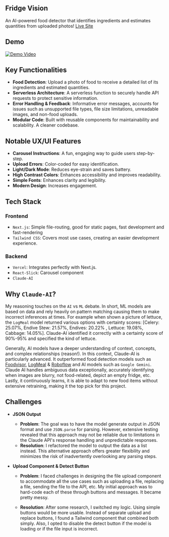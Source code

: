 ## Fridge Vision
An AI-powered food detector that identifies ingredients and estimates quantities from uploaded photos! [Live Site](https://fridge-vision-x.vercel.app)

## Demo
[![Demo Video](https://img.youtube.com/vi/78NxnliU7IY/0.jpg)](https://youtu.be/78NxnliU7IY)

## Key Functionalities
- **Food Detection**: Upload a photo of food to receive a detailed list of its ingredients and estimated quantities.
- **Serverless Architecture**: A serverless function to securely handle API requests to protect sensitive information.
- **Error Handling & Feedback**: Informative error messages, accounts for issues such as unsupported file types, file size limitations, unreadable images, and non-food uploads.
- **Modular Code**: Built with reusable components for maintainability and scalability. A cleaner codebase.

## Notable UX/UI Features
- **Carousel Instructions**: A fun, engaging way to guide users step-by-step.
- **Upload Errors**: Color-coded for easy identification.
- **Light/Dark Mode**: Reduces eye-strain and saves battery.
- **High Contrast Colors**: Enhances accessibility and improves readability.
- **Simple Fonts**: Enhances clarity and legibility.
- **Modern Design**: Increases engagement.

## Tech Stack

### Frontend
- `Next.js`: Simple file-routing, good for static pages, fast development and fast-rendering
- `Tailwind CSS`: Covers most use cases, creating an easier development experience.

### Backend
- `Vercel`: Integrates perfectly with Next.js.
- `React-Slick`: Carousel component
- `Claude-AI`

## Why `Claude-AI`?
My reasoning touches on the `AI` vs `ML` debate. In short, ML models are based on data and rely heavily on pattern matching causing them to make incorrect inferences at times. For example when shown a picture of lettuce, the `LogMeal` model returned various options with certainty scores: [Celery: 25.07%, Endive Stew: 21.57%, Endives: 20.22% , Lettuce: 19.08%, Cabbage: 14.05%]. Claude-AI identified it correctly with a certainty score of 90%-95% and specified the kind of lettuce.

Generally, AI models have a deeper understanding of context, concepts, and complex relationships (reason!). In this context, Claude-AI is particularly advanced. It outperformed food detection models such as [Foodvisor](https://www.foodvisor.io/en/vision/), [LogMeal](https://logmeal.com/api/demo/) & [Roboflow](https://universe.roboflow.com/fridgeitems/object-fridge-items/model/1?image=https%3A%2F%2Fsource.roboflow.com%2FhMTNbTsxvtZV8ca02dU1rFUOjSh2%2FsbpIo1SWb2JCUP9HfV2M%2Foriginal.jpg) and AI models such as `Google Gemini`. Claude AI handles ambiguous data exceptionally, accurately identifying when images are blurry, not food-related, depict an empty fridge, etc. Lastly, it continuously learns, it is able to adapt to new food items without extensive retraining, making it the top pick for this project.

## Challenges
- **JSON Output**
  - **Problem**: The goal was to have the model generate output in JSON format and use `JSON.parse` for parsing. However, extensive testing revealed that this approach may not be reliable due to limitations in the Claude API's response handling and unpredictable responses.
  - **Resolution**: I refactored the model to output the data as a list instead. This alternative approach offers greater flexibility and minimizes the risk of inadvertently overlooking any parsing steps.

 - **Upload Component & Detect Button**
   - **Problem**: I faced challenges in designing the file upload component to accommodate all the use cases such as uploading a file, replacing a file, sending the file to the API, etc. My initial approach was to hard-code each of these through buttons and messages. It became pretty messy.

   - **Resolution**: After some research, I switched my logic. Using simple buttons would be more usable. Instead of separate upload and replace buttons, I found a Tailwind component that combined both simply. Also, I opted to disable the detect button if the model is loading or if the file input is incorrect.
